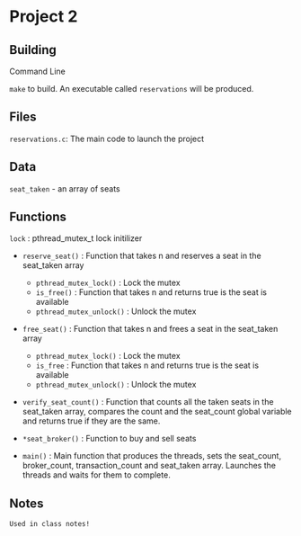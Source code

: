 # Project 2

## Building

Command Line

`make` to build. An executable called  `reservations` will be produced. 

## Files

`reservations.c`: The main code to launch the project

## Data
`seat_taken` - an array of seats

## Functions

`lock` : pthread_mutex_t lock initilizer

* `reserve_seat()` : Function that takes n and reserves a seat in the seat_taken array
    * `pthread_mutex_lock()` : Lock the mutex
    * `is_free()` : Function that takes n and returns true is the seat is available
    *  `pthread_mutex_unlock()` : Unlock the mutex

* `free_seat()` : Function that takes n and frees a seat in the seat_taken array
    * `pthread_mutex_lock()` : Lock the mutex
    * `is_free` : Function that takes n and returns true is the seat is available
    *  `pthread_mutex_unlock()` : Unlock the mutex

* `verify_seat_count()` : Function that counts all the taken seats in the seat_taken array, compares the count and the seat_count global variable and returns true if they are the same. 

* `*seat_broker()` : Function to buy and sell seats

* `main()` : Main function that produces the threads, sets the seat_count, broker_count, transaction_count and seat_taken array. 
Launches the threads and waits for them to complete. 

## Notes
    Used in class notes!
